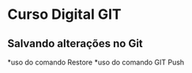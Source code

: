 # Curso Digital GIT

## Salvando alterações no Git
*uso do comando Restore
*uso do comando GIT Push
